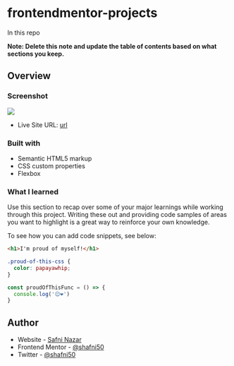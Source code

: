 # frontendmentor-projects

In this repo

**Note: Delete this note and update the table of contents based on what sections you keep.**

## Overview

### Screenshot

![](./screenshot.png)


- Live Site URL: [url](https://qrcodecomponent-sha.netlify.app/)


### Built with

- Semantic HTML5 markup
- CSS custom properties
- Flexbox

### What I learned

Use this section to recap over some of your major learnings while working through this project. Writing these out and providing code samples of areas you want to highlight is a great way to reinforce your own knowledge.

To see how you can add code snippets, see below:

```html
<h1>I'm proud of myself!</h1>
```
```css
.proud-of-this-css {
  color: papayawhip;
}
```
```js
const proudOfThisFunc = () => {
  console.log('😌❤')
}
```

## Author

- Website - [Safni Nazar](https://qrcodecomponent-sha.netlify.app/)
- Frontend Mentor - [@shafni50](https://www.frontendmentor.io/profile/shafni50)
- Twitter - [@shafni50](https://www.twitter.com/shafni50)
